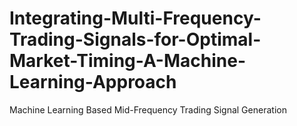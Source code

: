 # Integrating-Multi-Frequency-Trading-Signals-for-Optimal-Market-Timing-A-Machine-Learning-Approach
Machine Learning Based Mid-Frequency Trading Signal Generation
